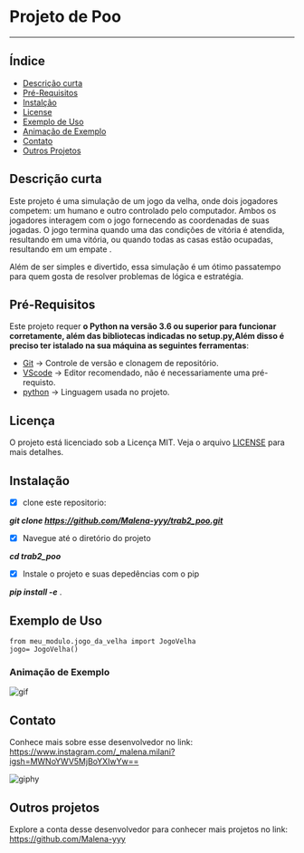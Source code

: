 # Projeto de Poo
***
## Índice
- [Descrição curta](#Descricão-curta)
- [Pré-Requisitos](#Pré-Requisitos)
- [Instalção](#Instalação)
- [License](#License)
- [Exemplo de Uso](#Exemplo-de-Uso)
- [Animação de Exemplo](#Animação-de-Exemplo)
- [Contato](#Contato)
- [Outros Projetos](#Outros-projetos)

## Descrição curta
 Este projeto é uma simulação de um jogo da velha, onde dois jogadores competem: um humano e outro controlado pelo computador. Ambos os jogadores interagem com o jogo fornecendo as coordenadas de suas jogadas. O jogo termina quando uma das condições de vitória é atendida, resultando em uma vitória, ou quando todas as casas estão ocupadas, resultando em um empate .

Além de ser simples e divertido, essa simulação é um ótimo passatempo para quem gosta de resolver problemas de lógica e estratégia.

## Pré-Requisitos
Este projeto requer **o Python na versão 3.6 ou superior para funcionar corretamente, além das bibliotecas indicadas no setup.py,Além disso é preciso ter istalado na sua máquina as seguintes ferramentas**:

* [Git](https://git-scm.com) -> Controle de versão e clonagem de repositório.
* [VScode](https://code.visualstudio.com/) -> Editor recomendado, não é necessariamente uma pré-requisto.
* [python]( python.org.) -> Linguagem usada no projeto.

## Licença

O projeto está licenciado sob a Licença MIT. Veja o arquivo [LICENSE](LICENSE) para mais detalhes.

## Instalação

- [X] clone este repositorio:

**_git clone https://github.com/Malena-yyy/trab2_poo.git_**

- [X] Navegue até o diretório do projeto

**_cd trab2_poo_**

- [X] Instale o projeto e suas depedências com o pip

**_pip install -e_** .


## Exemplo de Uso
```
from meu_modulo.jogo_da_velha import JogoVelha
jogo= JogoVelha()
````
### Animação de Exemplo

![gif](https://github.com/user-attachments/assets/511d015e-be24-4a17-98df-2f2149a93a00)

## Contato
Conhece mais sobre esse desenvolvedor no link:
https://www.instagram.com/_malena.milani?igsh=MWNoYWV5MjBoYXIwYw==

![giphy](https://github.com/user-attachments/assets/f9873785-4382-4b95-a011-b19320ff0de9)


## Outros projetos
Explore a conta desse desenvolvedor para conhecer mais projetos no link:
https://github.com/Malena-yyy
